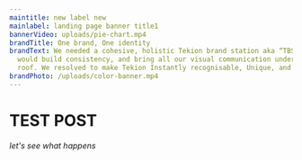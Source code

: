 ```yaml
---
maintitle: new label new
mainlabel: l﻿anding page banner title1
bannerVideo: uploads/pie-chart.mp4
brandTitle: One brand, One identity
brandText: We needed a cohesive, holistic Tekion brand station aka “TBS” that
  would build consistency, and bring all our visual communication under one
  roof. We resolved to make Tekion Instantly recognisable, Unique, and Scalable.
brandPhoto: /uploads/color-banner.mp4
---
```


# TEST POST

_let's see what happens_
